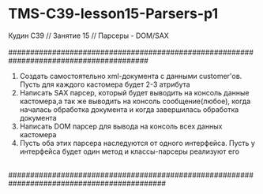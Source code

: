 # TMS-C39-lesson15-Parsers-p1
Кудин С39 // Занятие 15 // Парсеры - DOM/SAX<br/>
<br/>
########################################################################################<br/>
1. Создать самостоятельно xml-документа с данными customer'ов. Пусть для каждого кастомера будет 2-3 атрибута
2. Написать SAX парсер, который будет выводить на консоль данные кастомера,а так же выводить на консоль сообщение(любое), когда началась обработка документа и когда завершилась обработка документа
3. Написать DOM парсер для вывода на консоль всех данных кастомера
4. Пусть оба этих парсера наследуются от одного интерфейса. Пусть у интерфейса будет один метод и классы-парсеры реализуют его
</a>
<br/>
############################################################################################
